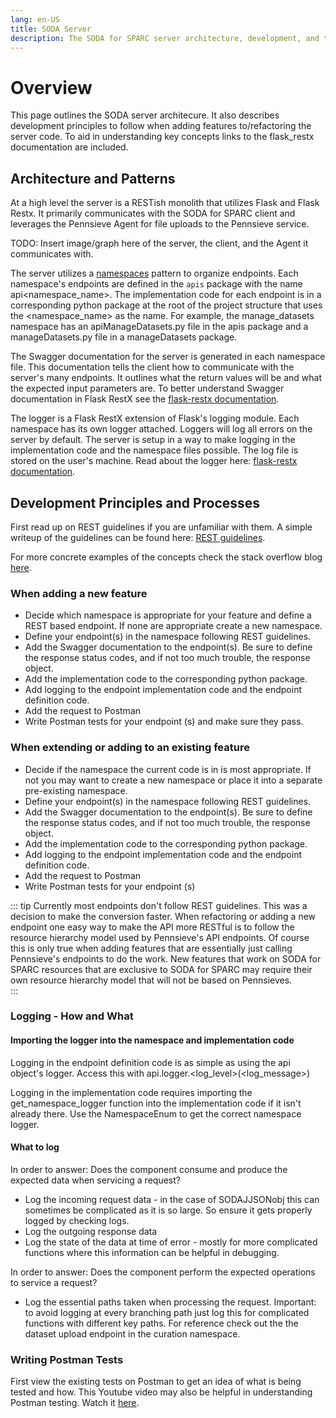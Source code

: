 ```yaml
---
lang: en-US
title: SODA Server
description: The SODA for SPARC server architecture, development, and testing guide
---
```


# Overview

This page outlines the SODA server architecure. It also describes development principles to follow when adding features to/refactoring the server code. To aid in understanding key concepts links to the flask_restx documentation are included.

## Architecture and Patterns

At a high level the server is a RESTish monolith that utilizes Flask and Flask Restx. It primarily communicates with the SODA for SPARC client and leverages the Pennsieve Agent for file uploads to the Pennsieve service.

TODO: Insert image/graph here of the server, the client, and the Agent it communicates with.

The server utilizes a [namespaces](https://flask-restx.readthedocs.io/en/latest/scaling.html) pattern to organize endpoints. Each namespace's endpoints are defined in the `apis` package with the name api<namespace_name>. The implementation code for each endpoint is in a corresponding python package at the root of the project structure that uses the <namespace_name> as the name. For example, the manage_datasets namespace has an apiManageDatasets.py file in the apis package and a manageDatasets.py file in a manageDatasets package.

The Swagger documentation for the server is generated in each namespace file. This documentation tells the client how to communicate with the server's many endpoints. It outlines what the return values will be and what the expected input parameters are. To better understand Swagger documentation in Flask RestX see the [flask-restx documentation](https://flask-restx.readthedocs.io/en/latest/swagger.html).

The logger is a Flask RestX extension of Flask's logging module. Each namespace has its own logger attached. Loggers will log all errors on the server by default. The server is setup in a way to make logging in the implementation code and the namespace files possible. The log file is stored on the user's machine. Read about the logger here: [flask-restx documentation](https://flask-restx.readthedocs.io/en/latest/logging.html).

## Development Principles and Processes

First read up on REST guidelines if you are unfamiliar with them. A simple writeup of the guidelines can be found here: [REST guidelines](https://www.mulesoft.com/resources/api/what-is-rest-api-design).

For more concrete examples of the concepts check the stack overflow blog [here](https://stackoverflow.blog/2020/03/02/best-practices-for-rest-api-design/).

### When adding a new feature

- Decide which namespace is appropriate for your feature and define a REST based endpoint. If none are appropriate create a new namespace.
- Define your endpoint(s) in the namespace following REST guidelines.
- Add the Swagger documentation to the endpoint(s). Be sure to define the response status codes, and if not too much trouble, the response object.
- Add the implementation code to the corresponding python package.
- Add logging to the endpoint implementation code and the endpoint definition code.
- Add the request to Postman
- Write Postman tests for your endpoint (s) and make sure they pass.

### When extending or adding to an existing feature

- Decide if the namespace the current code is in is most appropriate. If not you may want to create a new namespace or place it into a separate pre-existing namespace.
- Define your endpoint(s) in the namespace following REST guidelines.
- Add the Swagger documentation to the endpoint(s). Be sure to define the response status codes, and if not too much trouble, the response object.
- Add the implementation code to the corresponding python package.
- Add logging to the endpoint implementation code and the endpoint definition code.
- Add the request to Postman
- Write Postman tests for your endpoint (s)

::: tip
Currently most endpoints don't follow REST guidelines. This was a decision to make the conversion faster. When refactoring or adding a new endpoint one easy way to make the API more RESTful is to follow the resource hierarchy model used by Pennsieve's API endpoints. Of course this is only true when adding features that are essentially just calling Pennsieve's endpoints to do the work. New features that work on SODA for SPARC resources that are exclusive to SODA for SPARC may require their own resource hierarchy model that will not be based on Pennsieves.  
:::

### Logging - How and What

#### Importing the logger into the namespace and implementation code

Logging in the endpoint definition code is as simple as using the api object's logger. Access this with api.logger.<log_level>(<log_message>)

Logging in the implementation code requires importing the get_namespace_logger function into the implementation code if it isn't already there. Use the NamespaceEnum to get the correct namespace logger.

#### What to log

In order to answer: Does the component consume and produce the expected data when servicing a request?

- Log the incoming request data - in the case of SODAJJSONobj this can sometimes be complicated as it is so large. So ensure it gets properly logged by checking logs.
- Log the outgoing response data
- Log the state of the data at time of error - mostly for more complicated functions where this information can be helpful in debugging.

In order to answer: Does the component perform the expected operations to service a request?

- Log the essential paths taken when processing the request. Important: to avoid logging at every branching path just log this for complicated functions with different key paths. For reference check out the the dataset upload endpoint in the curation namespace.

### Writing Postman Tests

First view the existing tests on Postman to get an idea of what is being tested and how.
This Youtube video may also be helpful in understanding Postman testing. Watch it [here](https://www.youtube.com/watch?v=oXW-C2bM0wE).
